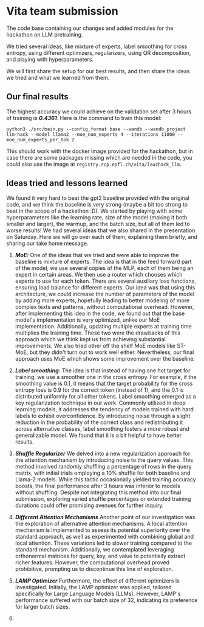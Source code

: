 # Vita team submission

The code base containing our changes and added modules for the hackathon on LLM pretraining.

We tried several ideas, like mixture of experts, label smoothing for cross entropy, using different optimizers, regularizers, using QR decomposition, and playing with hyperparameters.

We will first share the setup for our best results, and then share the ideas we tried and what we learned from them.

## Our final results
The highest accuracy we could achieve on the validation set after 3 hours of training is ***0.4361***. Here is the command to train this model:
```
python3 ./src/main.py --config_format base --wandb --wandb_project llm-hack --model llama2 --moe_num_experts 4 --iterations 11000 --moe_num_experts_per_tok 2
```
This should work with the docker image provided for the hackathon, but in case there are some packages missing which are needed in the code, you could also use the image at `registry.rcp.epfl.ch/vita/lauzhack_llm`.

## Ideas tried and lessons learned
We found it very hard to beat the gpt2 baseline provided with the original code, and we think the baseline is very strong (maybe a bit too strong to beat in the scope of a hackathon :D). 
We started by playing with some hyperparameters like the learning rate, size of the model (making it both smaller and larger), the warmup, and the batch size, but all of them led to worse results!
We had several ideas that we also shared in the presentation on Saturday. Here we will go over each of them, explaining them briefly, and sharing our take home message.

1. ***MoE:*** One of the ideas that we tried and were able to improve the baseline is mixture of experts. 
The idea is that in the feed forward part of the model, we use several copies of the MLP, each of them being an expert in certain areas.
We then use a router which chooses which experts to use for each token. There are several auxiliary loss functions, ensuring load balance for different experts.
Our idea was that using this architecture, we could increase the number of parameters of the model by adding more experts, hopefully leading to better modeling of more complex texts and patterns, without computational overhead.
However, after implementing this idea in the code, we found out that the base model's implementation is very optimized, unlike our MoE implementation.
Additionally, updating multiple experts at training time multiplies the training time. 
These two were the drawbacks of this approach which we think kept us from achieving substantial improvements. We also tried other off the shelf MoE models like ST-MoE, but they didn't turn out to work well either.
Nevertheless, our final approach uses MoE which shows some improvement over the baseline.
2. ***Label smoothing:*** The idea is that instead of having one hot target for training, we use a smoother one in the cross entropy. 
For example, if the smoothing value is 0.1, it means that the target probability for the cross entropy loss is 0.9 for the correct token (instead of 1), and the 0.1 is distributed uniformly for all other tokens. Label smoothing emerged as a key regularization technique in our work. Commonly utilized in deep learning models, it addresses the tendency of models trained with hard labels to exhibit overconfidence. By introducing noise through a slight reduction in the probability of the correct class and redistributing it across alternative classes, label smoothing fosters a more robust and generalizable model. 
We found that it is a bit helpful to have better results.

3. ***Shuffle Regularizer*** We delved into a new regularization approach for the attention mechanism by introducing noise to the query values. This method involved randomly shuffling a percentage of rows in the query matrix, with initial trials employing a 10% shuffle for both baseline and Llama-2 models. While this tactic occasionally yielded training accuracy boosts, the final performance after 3 hours was inferior to models without shuffling. Despite not integrating this method into our final submission, exploring varied shuffle percentages or extended training durations could offer promising avenues for further inquiry.

4. ***Different Attention Mechanisms*** Another point of our investigation was the exploration of alternative attention mechanisms. A local attention mechanism is implemented to assess its potential superiority over the standard approach, as well as experimented with combining global and local attention. These variations led to slower training compared to the standard mechanism. Additionally, we contemplated leveraging orthonormal matrices for query, key, and value to potentially extract richer features. However, the computational overhead proved prohibitive, prompting us to discontinue this line of exploration.

5. ***LAMP Optimizer*** Furthermore, the effect of different optimizers is investigated. Initially, the LAMP optimizer was applied, tailored specifically for Large Language Models (LLMs). However, LAMP's performance suffered with our batch size of 32, indicating its preference for larger batch sizes.

6. 
